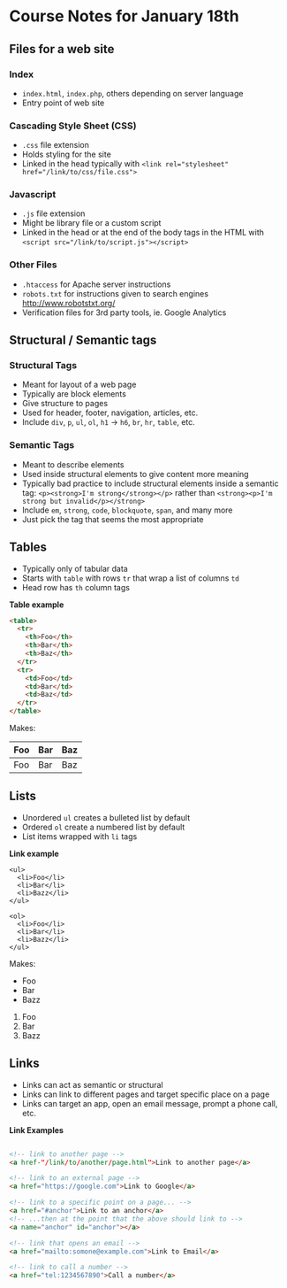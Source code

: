 # Course Notes for January 18th

## Files for a web site

### Index

* `index.html`, `index.php`, others depending on server language
* Entry point of web site

### Cascading Style Sheet (CSS)

* `.css` file extension
* Holds styling for the site
* Linked in the head typically with `<link rel="stylesheet" href="/link/to/css/file.css">`

### Javascript

* `.js` file extension    
* Might be library file or a custom script
* Linked in the head or at the end of the body tags in the HTML with `<script src="/link/to/script.js"></script>`

### Other Files

* `.htaccess` for Apache server instructions
* `robots.txt` for instructions given to search engines http://www.robotstxt.org/
* Verification files for 3rd party tools, ie. Google Analytics

## Structural / Semantic tags

### Structural Tags

* Meant for layout of a web page
* Typically are block elements
* Give structure to pages
* Used for header, footer, navigation, articles, etc.
* Include `div`, `p`, `ul`, `ol`, `h1` &#8594; `h6`, `br`, `hr`, `table`, etc.

### Semantic Tags

* Meant to describe elements
* Used inside structural elements to give content more meaning
* Typically bad practice to include structural elements inside a semantic tag: `<p><strong>I'm strong</strong></p>` rather than `<strong><p>I'm strong but invalid</p></strong>`
* Include `em`, `strong`, `code`, `blockquote`, `span`, and many more  
* Just pick the tag that seems the most appropriate

## Tables

* Typically only of tabular data
* Starts with `table` with rows `tr` that wrap a list of columns `td`
* Head row has `th` column tags

**Table example**

```html
<table>
  <tr>
    <th>Foo</th>
    <th>Bar</th>
    <th>Baz</th>
  </tr>
  <tr>
    <td>Foo</td>
    <td>Bar</td>
    <td>Baz</td>
  </tr>
</table>

```
Makes:

| Foo | Bar | Baz |
|-----|-----|-----|
| Foo | Bar | Baz |


## Lists

* Unordered `ul` creates a bulleted list by default
* Ordered `ol` create a numbered list by default
* List items wrapped with `li` tags

**Link example**

```
<ul>
  <li>Foo</li>
  <li>Bar</li>
  <li>Bazz</li>
</ul>

<ol>
  <li>Foo</li>
  <li>Bar</li>
  <li>Bazz</li>
</ul>

```

Makes:

* Foo
* Bar
* Bazz


1. Foo
2. Bar
3. Bazz


## Links

* Links can act as semantic or structural
* Links can link to different pages and target specific place on a page
* Links can target an app, open an email message, prompt a phone call, etc.

**Link Examples**

```html

<!-- link to another page -->
<a href-"/link/to/another/page.html">Link to another page</a>

<!-- link to an external page -->
<a href="https://google.com">Link to Google</a>

<!-- link to a specific point on a page... -->
<a href="#anchor">Link to an anchor</a>
<!-- ...then at the point that the above should link to -->
<a name="anchor" id="anchor"></a>

<!-- link that opens an email -->
<a href="mailto:somone@example.com">Link to Email</a>

<!-- link to call a number -->
<a href="tel:1234567890">Call a number</a>

```
